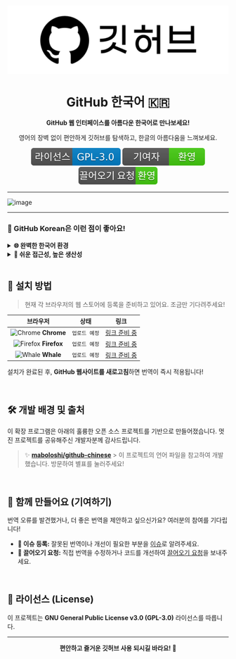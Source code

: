 <div align="center">
  <img src="./image/logo.png" alt="깃허브 한국어 로고"/>
  <h1>GitHub 한국어 🇰🇷</h1>
  <p><strong>GitHub 웹 인터페이스를 아름다운 한국어로 만나보세요!</strong></p>
  <p>영어의 장벽 없이 편안하게 깃허브를 탐색하고, 한글의 아름다움을 느껴보세요.</p>
  
  <p>
    <img src="./image/license-GPL--3.0-blue.svg" alt="License: GPL-3.0">
    <img src="./image/contributions-welcome-brightgreen.svg" alt="Contributions welcome">
    <img src="./image/PRs-welcome-brightgreen.svg" alt="PRs welcome">
  </p>
</div>

---
<img width="1897" height="982" alt="image" src="https://github.com/user-attachments/assets/261a8209-3d96-4f8c-8eab-b8974d5a7570" />

---

### 🌟 GitHub Korean은 이런 점이 좋아요!

<details>
  <summary><strong>🌐 완벽한 한국어 환경</strong></summary>
  <br>
  메뉴, 버튼, 설명 등 깃허브 웹사이트의 주요 UI 요소가 자연스러운 한국어로 표시되어, 누구나 쉽고 빠르게 적응할 수 있습니다.
</details>

<details>
  <summary><strong>🚀 쉬운 접근성, 높은 생산성</strong></summary>
  <br>
  언어의 장벽이 사라지니 프로젝트 검색, 이슈 등록, 코드 리뷰 등 모든 작업이 빨라지고 즐거워집니다. 개발 생산성을 한 단계 높여보세요!
</details>

<br>

## 🚀 설치 방법

> 현재 각 브라우저의 웹 스토어에 등록을 준비하고 있어요. 조금만 기다려주세요!

| 브라우저 | 상태 | 링크 |
| :---: | :---: | :---: |
| <img src="https://raw.githubusercontent.com/alrra/browser-logos/main/src/chrome/chrome_48x48.png" alt="Chrome" width="24"> **Chrome** | `업로드 예정` | [링크 준비 중]() |
| <img src="https://raw.githubusercontent.com/alrra/browser-logos/main/src/firefox/firefox_48x48.png" alt="Firefox" width="24"> **Firefox** | `업로드 예정` | [링크 준비 중]() |
| <img src="https://static.wikia.nocookie.net/logopedia/images/6/63/Naver_Whale_icon.svg/revision/latest?cb=20240516035514" alt="Whale" width="24"> **Whale** | `업로드 예정` | [링크 준비 중]() |

설치가 완료된 후, **GitHub 웹사이트를 새로고침**하면 번역이 즉시 적용됩니다!

<br>

## 🛠️ 개발 배경 및 출처

이 확장 프로그램은 아래의 훌륭한 오픈 소스 프로젝트를 기반으로 만들어졌습니다. 멋진 프로젝트를 공유해주신 개발자분께 감사드립니다.

> ✨ **[maboloshi/github-chinese](https://github.com/maboloshi/github-chinese)** > 이 프로젝트의 언어 파일을 참고하여 개발했습니다. 방문하여 별표를 눌러주세요!

<br>

## 🤝 함께 만들어요 (기여하기)

번역 오류를 발견했거나, 더 좋은 번역을 제안하고 싶으신가요? 여러분의 참여를 기다립니다!

* **🐛 이슈 등록:** 잘못된 번역이나 개선이 필요한 부분을 [이슈](https://github.com/newhajinyoon/github-korean/issues)로 알려주세요.
* **🌿 끌어오기 요청:** 직접 번역을 수정하거나 코드를 개선하여 [끌어오기 요청](https://github.com/newhajinyoon/github-korean/pulls)을 보내주세요.

<br>

## 📄 라이선스 (License)

이 프로젝트는 **GNU General Public License v3.0 (GPL-3.0)** 라이선스를 따릅니다.

---

<p align="center">
  <strong>편안하고 즐거운 깃허브 사용 되시길 바라요! 💖</strong>
</p>
